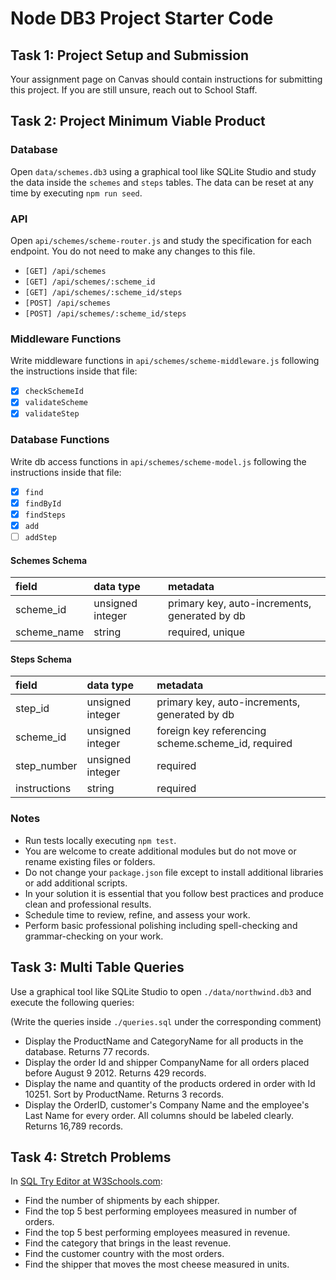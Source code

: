 # Node DB3 Project Starter Code

## Task 1: Project Setup and Submission

Your assignment page on Canvas should contain instructions for submitting this project. If you are still unsure, reach out to School Staff.

## Task 2: Project Minimum Viable Product

### Database

Open `data/schemes.db3` using a graphical tool like SQLite Studio and study the data inside the `schemes` and `steps` tables. The data can be reset at any time by executing `npm run seed`.

### API

Open `api/schemes/scheme-router.js` and study the specification for each endpoint. You do not need to make any changes to this file.

- `[GET] /api/schemes`
- `[GET] /api/schemes/:scheme_id`
- `[GET] /api/schemes/:scheme_id/steps`
- `[POST] /api/schemes`
- `[POST] /api/schemes/:scheme_id/steps`

### Middleware Functions

Write middleware functions in `api/schemes/scheme-middleware.js` following the instructions inside that file:

- [x] `checkSchemeId`
- [x] `validateScheme`
- [x] `validateStep`

### Database Functions

Write db access functions in `api/schemes/scheme-model.js` following the instructions inside that file:

- [x] `find`
- [x] `findById`
- [x] `findSteps`
- [x] `add`
- [ ] `addStep`

#### Schemes Schema

| field       | data type        | metadata                                      |
| :---------- | :--------------- | :-------------------------------------------- |
| scheme_id   | unsigned integer | primary key, auto-increments, generated by db |
| scheme_name | string           | required, unique                              |

#### Steps Schema

| field        | data type        | metadata                                           |
| :----------- | :--------------- | :------------------------------------------------- |
| step_id      | unsigned integer | primary key, auto-increments, generated by db      |
| scheme_id    | unsigned integer | foreign key referencing scheme.scheme_id, required |
| step_number  | unsigned integer | required                                           |
| instructions | string           | required                                           |

### Notes

- Run tests locally executing `npm test`.
- You are welcome to create additional modules but do not move or rename existing files or folders.
- Do not change your `package.json` file except to install additional libraries or add additional scripts.
- In your solution it is essential that you follow best practices and produce clean and professional results.
- Schedule time to review, refine, and assess your work.
- Perform basic professional polishing including spell-checking and grammar-checking on your work.

## Task 3: Multi Table Queries

Use a graphical tool like SQLite Studio to open `./data/northwind.db3` and execute the following queries:

(Write the queries inside `./queries.sql` under the corresponding comment)

- Display the ProductName and CategoryName for all products in the database. Returns 77 records.
- Display the order Id and shipper CompanyName for all orders placed before August 9 2012. Returns 429 records.
- Display the name and quantity of the products ordered in order with Id 10251. Sort by ProductName. Returns 3 records.
- Display the OrderID, customer's Company Name and the employee's Last Name for every order. All columns should be labeled clearly. Returns 16,789 records.

## Task 4: Stretch Problems

In [SQL Try Editor at W3Schools.com](https://www.w3schools.com/Sql/tryit.asp?filename=trysql_select_top):

- Find the number of shipments by each shipper.
- Find the top 5 best performing employees measured in number of orders.
- Find the top 5 best performing employees measured in revenue.
- Find the category that brings in the least revenue.
- Find the customer country with the most orders.
- Find the shipper that moves the most cheese measured in units.

<!--
# Tests

[x] [0] sanity check (30 ms)
    - server.js

## [GET] /api/schemes

[x] [1] gets all the schemes from db, including schemes _without_ steps (LEFT VS. INNER JOIN !!!) (17 ms)
[x] [2] the schemes returned have a `scheme_id` key (6 ms)
[x] [3] the schemes returned have a `scheme_name` key (5 ms)
[x] [4] the schemes returned have a `number_of_steps` key (5 ms)
[x] [5] the schemes arrive sorted by `scheme_id` ascending (6 ms)
[x] [6] each scheme returned has the correct `number_of_steps` (5 ms)

## [GET] /api/schemes/:scheme\*id

[x] [7] the scheme returned has the correct `scheme_id` \_number\* (10 ms)
[x] [8] the scheme returned has the correct `scheme_name` (5 ms)
[x] [9] the scheme returned has a `steps` property which is an array (5 ms)
[x] [10] the scheme returned has an empty `steps` array if the scheme has no steps (4 ms)
[x] [11] the scheme returned has the correct number of steps (5 ms)
[x] [12] each step inside the scheme returned has `step_id`, `step_number` and `instructions` keys (4 ms)
[x] [13] the steps inside the scheme returned are ordered by `step_number` ascending (8 ms)
[x] [14] responds with 404 and proper error on non-existing `scheme_id` (9 ms)

## [GET] /api/schemes/:scheme_id/steps

[x] [15] returns the correct number of steps for a `scheme_id` (10 ms)
[x] [16] the steps returned are ordered by `step_number` ascending (5 ms)
[x] [17] the steps returned have the proper `step_number`, `step_id`, `instructions` and `scheme_name` (4 ms)
[x] [18] responds with 404 and proper error on non-existing `scheme_id` (4 ms)

## [POST] /api/schemes

[x] [19] can create a new scheme in the database (13 ms)
[x] [20] responds with 201 status code (4 ms)
[x] [21] responds with the newly created scheme record (5 ms)
[x] [22] responds with 400 and proper message on missing or bad `scheme_name` (5 ms)

## [POST] /api/schemes/:scheme_id/steps

[ ] [23] can create a new step in the database (5 ms)
[ ] [24] responds with 201 status code (4 ms)
[ ] [25] responds with the complete list of steps for the given `scheme_id` including the new one (5 ms)
[ ] [26] responds with well formed steps ordered by `step_number` ascending (4 ms)
[x] [27] responds with 400 and proper message on missing or bad `step_number` or `instructions` (7 ms)
-->
